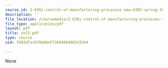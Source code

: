 ```yaml
---
course_id: 2-830j-control-of-manufacturing-processes-sma-6303-spring-2008
description: ''
file_location: /coursemedia/2-830j-control-of-manufacturing-processes-sma-6303-spring-2008/fb82d7ac6f0a66e573b9468480243244_sol5.pdf
file_type: application/pdf
layout: pdf
title: sol5.pdf
type: course
uid: fb82d7ac6f0a66e573b9468480243244

---
```

None